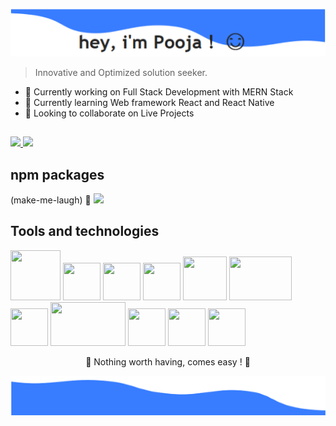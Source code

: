 ![](https://github.com/poojarathore30/GitTest/blob/master/Capture_11.PNG)

 
> Innovative and Optimized solution seeker.

<!--
**poojarathore30/poojarathore30** is a ✨ _special_ ✨ repository because its `README.md` (this file) appears on your GitHub profile.

Here are some ideas to get you started:


- ⚡ Fun fact : 
-->

- 🔭 Currently working on Full Stack Development with MERN Stack
- 🌱 Currently learning Web framework React and React Native
- 👯 Looking to collaborate on Live Projects 
##
<a href=https://github.com/TesseractCoding/NeoAlgo>
   <img src=https://img.shields.io/badge/NeoAlgo-Contributor-brightgreen>
 <img src="https://visitor-badge.glitch.me/badge?page_id=page.id" />
</a>

## npm packages 
(make-me-laugh) 🤣 <a href=https://github.com/poojarathore30/make-me-laugh>
   <img src=https://img.shields.io/npm/dy/make-me-laugh>
</a>
##

## Tools and technologies 
<p float="left">
<img   width="80" height="80" src="https://encrypted-tbn0.gstatic.com/images?q=tbn%3AANd9GcRGzHyBI-yMU1fhVaD6fdKdYukIESV0zHNOjw&usqp=CAU">
<img  width="60" height="60" src="https://miro.medium.com/max/1200/1*yYN3pRB9mGS-IG_-agqDvA.png">
<img   width="60" height="60" src="https://html5hive.org/wp-content/uploads/2014/06/js_800x800-619x619.jpg.webp">
 <img  width="60" height="60" src="https://www.ateamindia.com/wp-content/uploads/2019/03/main-qimg-f406db5658b5d0dade4d70a989560439.png">
<img  width="70" height="70" src="https://www.joinideas.org/wp-content/uploads/2017/06/python-logo.png">
 <img  width="100" height="70" src="https://infinapps.com/wp-content/uploads/2018/10/mongodb-logo-256x300.png">
  <img width="60" height="60" src="https://miro.medium.com/max/320/0*_rAD9NgK7l6KSlNc.png">
   <img width="120" height="70" src="https://www.freecodecamp.org/news/content/images/size/w2000/2019/11/cover-pic.jpeg">
   <img  width="60" height="60" src="https://i.pinimg.com/564x/99/f8/87/99f887833c475448723d3c9ac16c179b.jpg">
   <img width="60" height="60" src="https://upload.wikimedia.org/wikipedia/commons/thumb/6/61/HTML5_logo_and_wordmark.svg/120px-HTML5_logo_and_wordmark.svg.png">
   <img width="60" height="60" src="https://upload.wikimedia.org/wikipedia/commons/thumb/d/d5/CSS3_logo_and_wordmark.svg/120px-CSS3_logo_and_wordmark.svg.png">

</p>
<p align="center" background="grey">
   <span>🔶  Nothing worth having, comes easy !  🔶</span><br>
  
</p>

 
 ![](https://github.com/poojarathore30/GitTest/blob/master/Capture_22.PNG)
